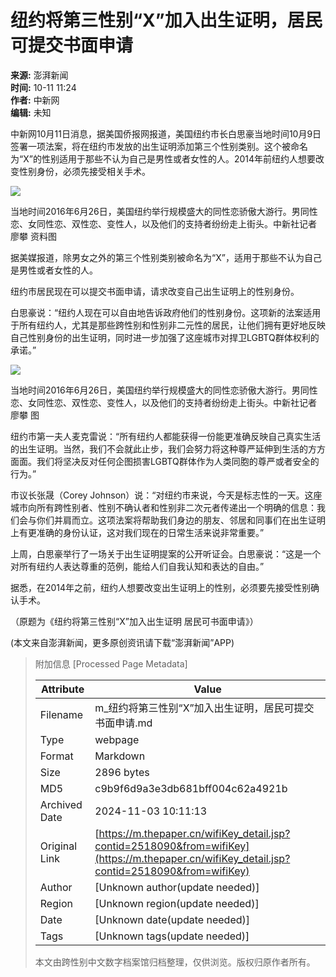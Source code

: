 # 纽约将第三性别“X”加入出生证明，居民可提交书面申请

**来源:** 澎湃新闻  
**时间:** 10-11 11:24  
**作者:** 中新网  
**编辑:** 未知  

中新网10月11日消息，据美国侨报网报道，美国纽约市长白思豪当地时间10月9日签署一项法案，将在纽约市发放的出生证明添加第三个性别类别。这个被命名为“X”的性别适用于那些不认为自己是男性或者女性的人。2014年前纽约人想要改变性别身份，必须先接受相关手术。

![](http://image.thepaper.cn/www/image/11/214/397.jpg)  

当地时间2016年6月26日，美国纽约举行规模盛大的同性恋骄傲大游行。男同性恋、女同性恋、双性恋、变性人，以及他们的支持者纷纷走上街头。中新社记者 廖攀 资料图

据美媒报道，除男女之外的第三个性别类别被命名为“X”，适用于那些不认为自己是男性或者女性的人。

纽约市居民现在可以提交书面申请，请求改变自己出生证明上的性别身份。

白思豪说：“纽约人现在可以自由地告诉政府他们的性别身份。这项新的法案适用于所有纽约人，尤其是那些跨性别和性别非二元性的居民，让他们拥有更好地反映自己性别身份的出生证明，同时进一步加强了这座城市对捍卫LGBTQ群体权利的承诺。”

![](http://image.thepaper.cn/www/image/11/214/398.jpg)  

当地时间2016年6月26日，美国纽约举行规模盛大的同性恋骄傲大游行。男同性恋、女同性恋、双性恋、变性人，以及他们的支持者纷纷走上街头。中新社记者 廖攀 图

纽约市第一夫人麦克雷说：“所有纽约人都能获得一份能更准确反映自己真实生活的出生证明。当然，我们不会就此止步，我们会努力将这种尊严延伸到生活的方方面面。我们将坚决反对任何企图损害LGBTQ群体作为人类同胞的尊严或者安全的行为。”

市议长张晟（Corey Johnson）说：“对纽约市来说，今天是标志性的一天。这座城市向所有跨性别者、性别不确认者和性别非二次元者传递出一个明确的信息：我们会与你们并肩而立。这项法案将帮助我们身边的朋友、邻居和同事们在出生证明上有更准确的身份认证，这对我们现在的日常生活来说非常重要。”

上周，白思豪举行了一场关于出生证明提案的公开听证会。白思豪说：“这是一个对所有纽约人表达尊重的范例，能给人们自我认知和表达的自由。”

据悉，在2014年之前，纽约人想要改变出生证明上的性别，必须要先接受性别确认手术。

（原题为《纽约将第三性别“X”加入出生证明 居民可书面申请》）

(本文来自澎湃新闻，更多原创资讯请下载“澎湃新闻”APP)

> 附加信息 [Processed Page Metadata]
>
> | Attribute       | Value                                  |
> |-----------------|----------------------------------------|
> | Filename        | m_纽约将第三性别“X”加入出生证明，居民可提交书面申请.md                             |
> | Type            | webpage                                 |
> | Format          | Markdown                               |
> | Size            | 2896 bytes                           |
> | MD5             | c9b9f6d9a3e3db681bff004c62a4921b                                  |
> | Archived Date   | 2024-11-03 10:11:13                             |
> | Original Link   | [https://m.thepaper.cn/wifiKey_detail.jsp?contid=2518090&from=wifiKey](https://m.thepaper.cn/wifiKey_detail.jsp?contid=2518090&from=wifiKey)                         |
> | Author          | [Unknown author(update needed)]                              |
> | Region          | [Unknown region(update needed)]                              |
> | Date            | [Unknown date(update needed)]                                 |
> | Tags            | [Unknown tags(update needed)]                                 |
>
> 本文由跨性别中文数字档案馆归档整理，仅供浏览。版权归原作者所有。
>